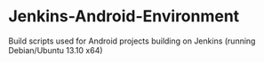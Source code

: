 Jenkins-Android-Environment
===========================

Build scripts used for Android projects building on Jenkins (running Debian/Ubuntu 13.10 x64)
